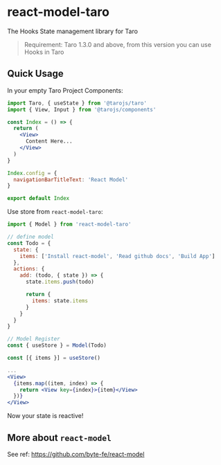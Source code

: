 # react-model-taro

The Hooks State management library for Taro

> Requirement: Taro 1.3.0 and above, from this version you can use Hooks in Taro

## Quick Usage

In your empty Taro Project Components:

```jsx
import Taro, { useState } from '@tarojs/taro'
import { View, Input } from '@tarojs/components'

const Index = () => {
  return (
    <View>
      Content Here...
    </View>
  )
}

Index.config = {
  navigationBarTitleText: 'React Model'
}

export default Index
```

Use store from `react-model-taro`:

```jsx
import { Model } from 'react-model-taro'

// define model
const Todo = {
  state: {
    items: ['Install react-model', 'Read github docs', 'Build App']
  },
  actions: {
    add: (todo, { state }) => {
      state.items.push(todo)

      return {
        items: state.items
      }
    }
  }
}

// Model Register
const { useStore } = Model(Todo)

const [{ items }] = useStore()

...
<View>
  {items.map((item, index) => {
    return <View key={index}>{item}</View>
  })}
</View>
```

Now your state is reactive!

## More about `react-model`

See ref: https://github.com/byte-fe/react-model